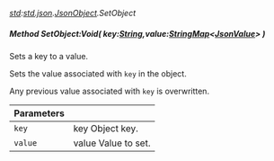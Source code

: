 _[std](../../modules/std/std-module.md):[std.json](../../modules/std/std-json.md).[JsonObject](../../modules/std/std-json-jsonobject.md).SetObject_
##### Method SetObject:Void( key:[String](../../modules/wonkey/wonkey-types-string.md),value:[StringMap](../../modules/std/std-collections-stringmap.md)<[JsonValue](../../modules/std/std-json-jsonvalue.md)> )
Sets a key to a value.

Sets the value associated with `key` in the object.

Any previous value associated with `key` is overwritten.

| Parameters |    |
|:-----------|:---|
| `key` | key Object key. |
| `value` | value Value to set. |
